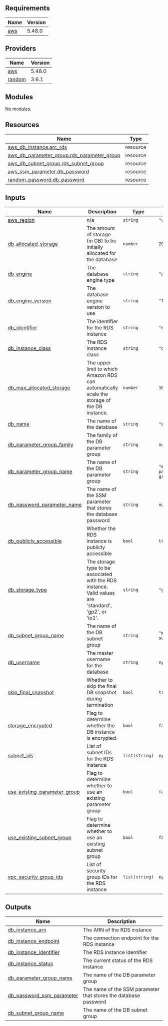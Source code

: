 <!-- BEGIN_TF_DOCS -->
## Requirements

| Name | Version |
|------|---------|
| <a name="requirement_aws"></a> [aws](#requirement\_aws) | 5.48.0 |

## Providers

| Name | Version |
|------|---------|
| <a name="provider_aws"></a> [aws](#provider\_aws) | 5.48.0 |
| <a name="provider_random"></a> [random](#provider\_random) | 3.6.1 |

## Modules

No modules.

## Resources

| Name | Type |
|------|------|
| [aws_db_instance.arc_rds](https://registry.terraform.io/providers/hashicorp/aws/5.48.0/docs/resources/db_instance) | resource |
| [aws_db_parameter_group.rds_parameter_group](https://registry.terraform.io/providers/hashicorp/aws/5.48.0/docs/resources/db_parameter_group) | resource |
| [aws_db_subnet_group.rds_subnet_group](https://registry.terraform.io/providers/hashicorp/aws/5.48.0/docs/resources/db_subnet_group) | resource |
| [aws_ssm_parameter.db_password](https://registry.terraform.io/providers/hashicorp/aws/5.48.0/docs/resources/ssm_parameter) | resource |
| [random_password.db_password](https://registry.terraform.io/providers/hashicorp/random/latest/docs/resources/password) | resource |

## Inputs

| Name | Description | Type | Default | Required |
|------|-------------|------|---------|:--------:|
| <a name="input_aws_region"></a> [aws\_region](#input\_aws\_region) | n/a | `string` | `"us-east-1"` | no |
| <a name="input_db_allocated_storage"></a> [db\_allocated\_storage](#input\_db\_allocated\_storage) | The amount of storage (in GB) to be initially allocated for the database | `number` | `20` | no |
| <a name="input_db_engine"></a> [db\_engine](#input\_db\_engine) | The database engine type | `string` | `"postgres"` | no |
| <a name="input_db_engine_version"></a> [db\_engine\_version](#input\_db\_engine\_version) | The database engine version to use | `string` | `"16.3R1"` | no |
| <a name="input_db_identifier"></a> [db\_identifier](#input\_db\_identifier) | The identifier for the RDS instance | `string` | `"example"` | no |
| <a name="input_db_instance_class"></a> [db\_instance\_class](#input\_db\_instance\_class) | The RDS instance class | `string` | `"db.t2.micro"` | no |
| <a name="input_db_max_allocated_storage"></a> [db\_max\_allocated\_storage](#input\_db\_max\_allocated\_storage) | The upper limit to which Amazon RDS can automatically scale the storage of the DB instance. | `number` | `100` | no |
| <a name="input_db_name"></a> [db\_name](#input\_db\_name) | The name of the database | `string` | `"example"` | no |
| <a name="input_db_parameter_group_family"></a> [db\_parameter\_group\_family](#input\_db\_parameter\_group\_family) | The family of the DB parameter group | `string` | `null` | no |
| <a name="input_db_parameter_group_name"></a> [db\_parameter\_group\_name](#input\_db\_parameter\_group\_name) | The name of the DB parameter group | `string` | `"my-db-parameter-group"` | no |
| <a name="input_db_password_parameter_name"></a> [db\_password\_parameter\_name](#input\_db\_password\_parameter\_name) | The name of the SSM parameter that stores the database password | `string` | `null` | no |
| <a name="input_db_publicly_accessible"></a> [db\_publicly\_accessible](#input\_db\_publicly\_accessible) | Whether the RDS instance is publicly accessible | `bool` | `true` | no |
| <a name="input_db_storage_type"></a> [db\_storage\_type](#input\_db\_storage\_type) | The storage type to be associated with the RDS instance. Valid values are 'standard', 'gp2', or 'io1'. | `string` | `"gp2"` | no |
| <a name="input_db_subnet_group_name"></a> [db\_subnet\_group\_name](#input\_db\_subnet\_group\_name) | The name of the DB subnet group | `string` | `"my-db-subnet-group"` | no |
| <a name="input_db_username"></a> [db\_username](#input\_db\_username) | The master username for the database | `string` | n/a | yes |
| <a name="input_skip_final_snapshot"></a> [skip\_final\_snapshot](#input\_skip\_final\_snapshot) | Whether to skip the final DB snapshot during termination | `bool` | `true` | no |
| <a name="input_storage_encrypted"></a> [storage\_encrypted](#input\_storage\_encrypted) | Flag to determine whether the DB instance is encrypted. | `bool` | `false` | no |
| <a name="input_subnet_ids"></a> [subnet\_ids](#input\_subnet\_ids) | List of subnet IDs for the RDS instance | `list(string)` | n/a | yes |
| <a name="input_use_existing_parameter_group"></a> [use\_existing\_parameter\_group](#input\_use\_existing\_parameter\_group) | Flag to determine whether to use an existing parameter group | `bool` | `false` | no |
| <a name="input_use_existing_subnet_group"></a> [use\_existing\_subnet\_group](#input\_use\_existing\_subnet\_group) | Flag to determine whether to use an existing subnet group | `bool` | `false` | no |
| <a name="input_vpc_security_group_ids"></a> [vpc\_security\_group\_ids](#input\_vpc\_security\_group\_ids) | List of security group IDs for the RDS instance | `list(string)` | n/a | yes |

## Outputs

| Name | Description |
|------|-------------|
| <a name="output_db_instance_arn"></a> [db\_instance\_arn](#output\_db\_instance\_arn) | The ARN of the RDS instance |
| <a name="output_db_instance_endpoint"></a> [db\_instance\_endpoint](#output\_db\_instance\_endpoint) | The connection endpoint for the RDS instance |
| <a name="output_db_instance_identifier"></a> [db\_instance\_identifier](#output\_db\_instance\_identifier) | The RDS instance identifier |
| <a name="output_db_instance_status"></a> [db\_instance\_status](#output\_db\_instance\_status) | The current status of the RDS instance |
| <a name="output_db_parameter_group_name"></a> [db\_parameter\_group\_name](#output\_db\_parameter\_group\_name) | The name of the DB parameter group |
| <a name="output_db_password_ssm_parameter"></a> [db\_password\_ssm\_parameter](#output\_db\_password\_ssm\_parameter) | The name of the SSM parameter that stores the database password |
| <a name="output_db_subnet_group_name"></a> [db\_subnet\_group\_name](#output\_db\_subnet\_group\_name) | The name of the DB subnet group |
<!-- END_TF_DOCS -->